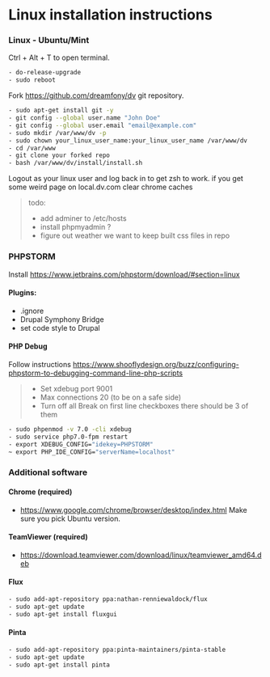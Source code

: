# Linux installation instructions

### Linux - Ubuntu/Mint

Ctrl + Alt + T to open terminal.

```bash
- do-release-upgrade
- sudo reboot
```

Fork https://github.com/dreamfony/dv git repository.

```bash
- sudo apt-get install git -y
- git config --global user.name "John Doe"
- git config --global user.email "email@example.com"
- sudo mkdir /var/www/dv -p
- sudo chown your_linux_user_name:your_linux_user_name /var/www/dv
- cd /var/www
- git clone your forked repo
- bash /var/www/dv/install/install.sh
```

Logout as your linux user and log back in to get zsh to work. if you get some weird page on local.dv.com clear chrome caches

> todo:
> - add adminer to /etc/hosts
> - install phpmyadmin ?
> - figure out weather we want to keep built css files in repo

 
### PHPSTORM

Install https://www.jetbrains.com/phpstorm/download/#section=linux

#### Plugins:
- .ignore
- Drupal Symphony Bridge
- set code style to Drupal

#### PHP Debug

Follow instructions https://www.shooflydesign.org/buzz/configuring-phpstorm-to-debugging-command-line-php-scripts

> - Set xdebug port 9001
> - Max connections 20 (to be on a safe side)
> - Turn off all Break on first line checkboxes there should be 3 of them

```bash
- sudo phpenmod -v 7.0 -cli xdebug
- sudo service php7.0-fpm restart
- export XDEBUG_CONFIG="idekey=PHPSTORM"
~ export PHP_IDE_CONFIG="serverName=localhost"
```

### Additional software

#### Chrome (required)
- https://www.google.com/chrome/browser/desktop/index.html
Make sure you pick Ubuntu version.

#### TeamViewer (required)
- https://download.teamviewer.com/download/linux/teamviewer_amd64.deb

#### Flux
```bash
- sudo add-apt-repository ppa:nathan-renniewaldock/flux
- sudo apt-get update
- sudo apt-get install fluxgui
```

#### Pinta
```bash
- sudo add-apt-repository ppa:pinta-maintainers/pinta-stable
- sudo apt-get update
- sudo apt-get install pinta
```



